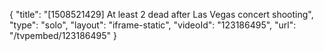{
    "title": "[1508521429] At least 2 dead after Las Vegas concert shooting",
    "type": "solo",
    "layout": "iframe-static",
    "videoId": "123186495",
    "url": "\/tvpembed\/123186495"
}